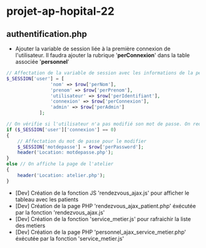 # projet-ap-hopital-22

## authentification.php

- Ajouter la variable de session liée à la première connexion de l'utilisateur. Il faudra ajouter la rubrique '**perConnexion**' dans la table associée '**personnel**'

````php
// Affectation de la variable de session avec les informations de la personne connectée
$_SESSION['user'] = [
                'nom' => $row['perNom'],
                'prenom' => $row['perPrenom'],
                'utilisateur' => $row['perIdentifiant'],
                'connexion' => $row['perConnexion'],
                'admin' => $row['perAdmin']
            ];

// On vérifie si l'utilisateur n'a pas modifié son mot de passe. On redirige vers la page de modification 'motdepasse.php'.
if ($_SESSION['user']['connexion'] == 0)
{
    // Affectation du mot de passe pour le modifier
    $_SESSION['motdepasse'] = $row['perPassword'];
    header('Location: motdepasse.php');
}
else // On affiche la page de l'atelier
{
    header('Location: atelier.php');
}
````

- [Dev] Création de la fonction JS 'rendezvous_ajax.js' pour afficher le tableau avec les patients
- [Dev] Création de la page PHP 'rendezvous_ajax_patient.php' éxécutée par la fonction 'rendezvous_ajax.js'
- [Dev] Création de la fonction 'service_metier.js' pour rafraichir la liste des metiers
- [Dev] Création de la page PHP 'personnel_ajax_service_metier.php' éxécutée par la fonction 'service_metier.js'